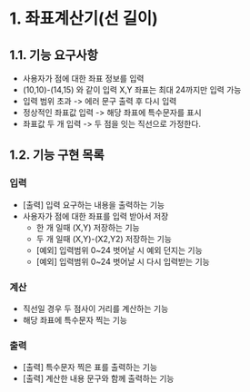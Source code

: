 # 1. 좌표계산기(선 길이)

## 1.1. 기능 요구사항
- 사용자가 점에 대한 좌표 정보를 입력
- (10,10)-(14,15) 와 같이 입력 X,Y 좌표는 최대 24까지만 입력 가능
- 입력 범위 초과 -> 에러 문구 출력 후 다시 입력
- 정상적인 좌표값 입력 -> 해당 좌표에 특수문자를 표시
- 좌표값 두 개 입력 -> 두 점을 잇는 직선으로 가정한다.


## 1.2. 기능 구현 목록
### 입력
- [출력] 입력 요구하는 내용을 출력하는 기능
- 사용자가 점에 대한 좌표를 입력 받아서 저장
    - 한 개 일때 (X,Y) 저장하는 기능
    - 두 개 일때 (X,Y)-(X2,Y2) 저장하는 기능
    - [예외] 입력범위 0~24 벗어날 시 예외 던지는 기능
    - [예외] 입력범위 0~24 벗어날 시 다시 입력받는 기능
### 계산
- 직선일 경우 두 점사이 거리를 계산하는 기능
- 해당 좌표에 특수문자 찍는 기능
### 출력
- [출력] 특수문자 찍은 표를 출력하는 기능
- [출력] 계산한 내용 문구와 함께 출력하는 기능
